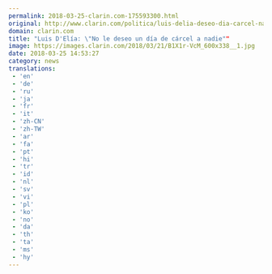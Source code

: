 ```yaml
---
permalink: 2018-03-25-clarin.com-175593300.html
original: http://www.clarin.com/politica/luis-delia-deseo-dia-carcel-nadie_0_H1Gii7H9M.html
domain: clarin.com
title: "Luis D'Elía: \"No le deseo un día de cárcel a nadie""
image: https://images.clarin.com/2018/03/21/B1X1r-VcM_600x338__1.jpg
date: 2018-03-25 14:53:27
category: news
translations: 
 - 'en'
 - 'de'
 - 'ru'
 - 'ja'
 - 'fr'
 - 'it'
 - 'zh-CN'
 - 'zh-TW'
 - 'ar'
 - 'fa'
 - 'pt'
 - 'hi'
 - 'tr'
 - 'id'
 - 'nl'
 - 'sv'
 - 'vi'
 - 'pl'
 - 'ko'
 - 'no'
 - 'da'
 - 'th'
 - 'ta'
 - 'ms'
 - 'hy'
---
```


